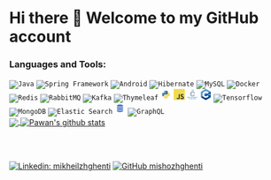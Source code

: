# Hi there 👋 Welcome to my GitHub account


<!--
**mishozhghenti/mishozhghenti** is a ✨ _special_ ✨ repository because its `README.md` (this file) appears on your GitHub profile.

Here are some ideas to get you started:

- 🔭 I’m currently working on ...
- 🌱 I’m currently learning ...
- 👯 I’m looking to collaborate on ...
- 🤔 I’m looking for help with ...
- 💬 Ask me about ...
- 📫 How to reach me: ...
- 😄 Pronouns: ...
- ⚡ Fun fact: ...
-->

### Languages and Tools:<br>
<code><img height="20" title="Java" src="https://cdn.iconscout.com/icon/free/png-512/java-43-569305.png"></code>
<code><img height="20" title="Spring Framework" src="https://spring.io/images/spring-logo-9146a4d3298760c2e7e49595184e1975.svg"></code>
<code><img height="20" title="Android" src="https://cdn1.iconfinder.com/data/icons/logotypes/32/android-512.png"></code>
<code><img height="20" title="Hibernate" src="https://design.jboss.org/hibernate/logo/final/hibernate_logo_whitebkg_stacked_256px.png"></code>
<code><img height="20" title="MySQL" src="https://camo.githubusercontent.com/f85f882cb31eeaeee657ec955313015c30378e8f56c3dc2f06933b617a276cfd/68747470733a2f2f77372e706e6777696e672e636f6d2f706e67732f3734372f3739382f706e672d7472616e73706172656e742d6d7973716c2d6c6f676f2d6d7973716c2d64617461626173652d7765622d646576656c6f706d656e742d636f6d70757465722d736f6674776172652d646f6c7068696e2d6d6172696e652d6d616d6d616c2d616e696d616c732d746578742d7468756d626e61696c2e706e67"></code>
<code><img height="20" title="Docker" src="https://cdn.iconscout.com/icon/free/png-512/docker-226091.png"></code>
<code><img height="20" title="Redis" src="https://cdn4.iconfinder.com/data/icons/redis-2/1451/Untitled-2-512.png"></code>
<code><img height="20" title="RabbitMQ" src="https://cdn.iconscout.com/icon/free/png-256/rabbitmq-282296.png"></code>
<code><img height="20" title="Kafka" src="https://www.pinclipart.com/picdir/middle/573-5739191_kafka-stream-icon-clipart.png"></code>
<code><img height="20" title="Thymeleaf" src="https://www.thymeleaf.org/doc/images/thymeleaf.png"></code>
<code><img height="20" title="Python" src="https://raw.githubusercontent.com/github/explore/80688e429a7d4ef2fca1e82350fe8e3517d3494d/topics/python/python.png"></code>
<code><img height="20" title="JavaScript" src="https://raw.githubusercontent.com/github/explore/80688e429a7d4ef2fca1e82350fe8e3517d3494d/topics/javascript/javascript.png"></code>
<code><img height="20" title="C" src="https://raw.githubusercontent.com/github/explore/80688e429a7d4ef2fca1e82350fe8e3517d3494d/topics/c/c.png"></code>
<code><img height="20" title="C++" src="https://raw.githubusercontent.com/github/explore/80688e429a7d4ef2fca1e82350fe8e3517d3494d/topics/cpp/cpp.png"></code>
<code><img height="20" title="Tensorflow" src="https://iconape.com/wp-content/files/cy/352956/png/tensorflow-logo.png"></code>    
<code><img height="20" title="MongoDB" src="https://webassets.mongodb.com/_com_assets/cms/MongoDB_Logo_FullColorBlack_RGB-4td3yuxzjs.png"></code>
<code><img height="20" title="Elastic Search" src="https://cdn.iconscout.com/icon/free/png-512/elasticsearch-226094.png"></code>
<code><img height="20" title="SQL" src="https://raw.githubusercontent.com/github/explore/80688e429a7d4ef2fca1e82350fe8e3517d3494d/topics/sql/sql.png"></code>
<code><img height="20" title="GraphQL" src="https://davidwalsh.name/demo/graphql-intro/graphql.png"></code>
<br/>
<a href="https://github.com/mishozhghenti">
  <img align="center" src="https://github-readme-stats.vercel.app/api/top-langs/?username=mishozhghenti&theme=light&hide_langs_below=1" />
</a>
<a href="https://github.com/mishozhghenti">
 <img align="center" src="https://github-readme-stats.vercel.app/api?username=mishozhghenti&show_icons=true&theme=light&line_height=27" alt="Pawan's github stats"/>
</a>

<br/>
<br/>

[![Linkedin: mikheilzhghenti](https://img.shields.io/badge/-mikheilzhghenti-blue?style=flat-square&logo=Linkedin&logoColor=white&link=https://www.linkedin.com/in/mikheilzhghenti/)](https://www.linkedin.com/in/mikheilzhghenti/)
[![GitHub mishozhghenti](https://img.shields.io/github/followers/mishozhghenti?label=follow&style=social)](https://github.com/mishozhghenti)


